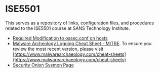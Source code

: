 # ISE5501
This serves as a repository of links, configuration files, and procedures related to the ISE5501 course at SANS Technology Institute.

* [Required Modification to ossec.conf on hosts](https://github.com/0xSeanG/ISE5501/blob/master/ossec.conf_modification)
* [Malware Archeology Logging Cheat Sheet - MITRE](https://github.com/0xSeanG/ISE5501/blob/master/Windows%2BATT%26CK_Logging%2BCheat%2BSheet_ver_Sept_2018.pdf). To ensure you review the most recent version, please visit [https://www.malwarearchaeology.com/cheat-sheets](https://www.malwarearchaeology.com/cheat-sheets)
* [Security Onion Sysmon Page](https://securityonion.readthedocs.io/en/latest/sysmon.html)

